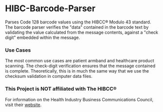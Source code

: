 ﻿# HIBC-Barcode-Parser
Parses Code 128 barcode values using the HIBCC® Modulo 43 standard. The barcode parser verifies the
"data" contained in the barcode text by validating the value calculated from the message contents, against
a "check digit" embedded within the message.

### Use Cases
The most common use cases are patient armband and healthcare product scanning. The check-digit verification ensures that the message contained is complete. Theoretically, this is in much the same way that we use the checksum validation in computer data files.

### This Project is NOT affiliated with The HIBCC®
For information on the Health Industry Business Communications Council, visit their <a href="http://www.hibcc.org" target="_blank">website</a>.
